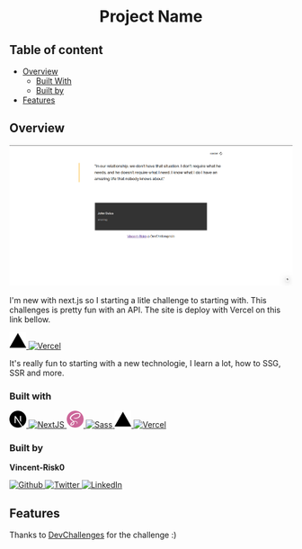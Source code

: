 <h1 align="center">Project Name</h1>

<!-- Table of content-->

 ## Table of content

* [Overview](#overview)
    * [Built With](#built-with)
    * [Built by](#built-by)
* [Features](#features)


## Overview

![screenshot](./assets/site.png)

I'm new with next.js so I starting a litle challenge to starting with. This challenges is pretty fun with an API.
The site is deploy with Vercel on this link bellow.

<a href="https://quote-generator-master-one.vercel.app/">
    <img width="30"  src="./assets/vercel.svg" alt="Vercel logo"/>
    <img src="https://img.shields.io/badge/Deploy%20On%20Vercel-010101?style=for-the-badge" alt="Vercel"/>
</a> 

It's really fun to starting with a new technologie, I learn a lot, how to SSG, SSR and more.

### Built with

<a href="https://nextjs.org/">
    <img width="30"  src="./assets/next-dot-js.svg" alt="NextJS logo"/>
    <img src="https://img.shields.io/badge/nextjs-010101?style=for-the-badge" alt="NextJS"/>
</a>    
<a href="https://sass-lang.com/">
    <img width="30"  src="./assets/sass.svg" alt="Sass logo"/>
    <img src="https://img.shields.io/badge/sass-CC6699?style=for-the-badge" alt="Sass"/>
</a>
<a href="https://nextjs.org/">
    <img width="30"  src="./assets/vercel.svg" alt="Vercel logo"/>
    <img src="https://img.shields.io/badge/Deploy%20On%20Vercel-010101?style=for-the-badge" alt="Vercel"/>
</a>    



### Built by

**Vincent-Risk0**

<a href="https://github.com/Vincent-Risk0">
    <img width="30"  src="https://raw.githubusercontent.com/Vincent-Risk0/Utility-folder/cd6f90936a3876dea6c6fe9b8fe2f880f814f6d4/asset/github.svg" alt="Github"/>
</a>    
<a href="https://twitter.com/Vincent_Risk0">
    <img width="30"  src="https://raw.githubusercontent.com/Vincent-Risk0/Utility-folder/cd6f90936a3876dea6c6fe9b8fe2f880f814f6d4/asset/twitter.svg" alt="Twitter"/>
</a>
<a href="https://www.linkedin.com/in/vincent-btn-dev/">
    <img width="30" src="https://raw.githubusercontent.com/Vincent-Risk0/Utility-folder/49c9131fd1cb3709877b9c0597ff8fef85ccb15b/asset/linkedin.svg" alt="LinkedIn"/>
</a>

## Features

Thanks to [DevChallenges](https://devchallenges.io/) for the challenge :)

